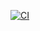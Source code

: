 [![CI](https://github.com/gormaar/brew-monitor/actions/workflows/build.yml/badge.svg)](https://github.com/gormaar/brew-monitor/actions/workflows/build.yml)


